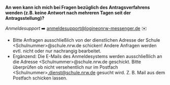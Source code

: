 **An wen kann ich mich bei Fragen bezüglich des Antragsverfahrens wenden (z.B. keine Antwort nach mehreren Tagen seit der Antragsstellung)?**


*Anmeldesupport* ➡️ anmeldesupport@logineonrw-messenger.de ✉️

* Bitte Anfragen ausschließlich von der dienstlichen Adresse der Schule <Schulnummer\>@schule.nrw.de schicken! Andere Anfragen werden evtl. nicht oder nur nachrangig bearbeitet.
* Ergänzend: Die E-Mails des Anmeldesystems werden ausschließlich an die Adresse <Schulnummer\>@schule.nrw.de geschickt. Bitte überprüfen ob nicht versehentlich nur im Postfach <Schulnummer\>.dienst@schule.nrw.de gesucht wird. Z. B. Mail aus dem Postfach schicken lassen.
